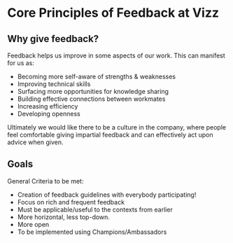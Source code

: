 # Core Principles of Feedback at Vizz

## Why give feedback?

Feedback helps us improve in some aspects of our work. This can manifest for us as:

* Becoming more self-aware of strengths & weaknesses
* Improving technical skills
* Surfacing more opportunities for knowledge sharing
* Building effective connections between workmates
* Increasing efficiency
* Developing openness

Ultimately we would like there to be a culture in the company, where people feel comfortable giving impartial feedback and can effectively act upon advice when given.

## Goals

General Criteria to be met:

* Creation of feedback guidelines with everybody participating!
* Focus on rich and frequent feedback
* Must be applicable/useful to the contexts from earlier
* More horizontal, less top-down.
* More open
* To be implemented using Champions/Ambassadors

